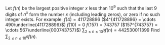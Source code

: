 Let $f(n)$ be the largest positive integer $x$ less than $10^9$ such that the last $9$ digits of $n^x$ form the number $x$ (including leading zeros), or zero if no such integer exists.
For example:
$f(4) = 411728896$ ($4^{411728896} = \cdots 490\underline{411728896}$) 
$f(10) = 0$
$f(157) = 743757$ ($157^{743757} = \cdots 567\underline{000743757}$)
$\sum_{2 \le n \le 10^3} f(n) = 442530011399$
Find $\sum_{2 \le n \le 10^6}f(n)$.